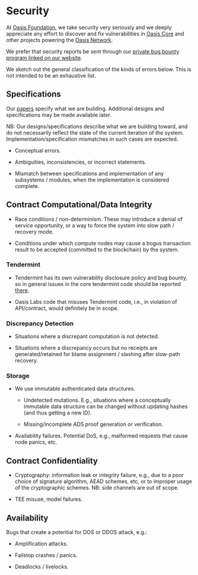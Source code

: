 # Security

At [Oasis Foundation], we take security very seriously and we deeply appreciate
any effort to discover and fix vulnerabilities in [Oasis Core] and other
projects powering the [Oasis Network].

We prefer that security reports be sent through our [private bug bounty program
linked on our website](https://oasisprotocol.org/security).

We sketch out the general classification of the kinds of errors
below. This is not intended to be an exhaustive list.

<!-- markdownlint-disable line-length -->
[Oasis Foundation]: https://oasisprotocol.org/
[Oasis Core]: https://github.com/oasisprotocol/oasis-core
[Oasis Network]: https://github.com/oasisprotocol/docs/blob/main/docs/general/oasis-network/README.md
<!-- markdownlint-enable line-length -->

## Specifications

Our [papers] specify what we are building.  Additional designs and
specifications may be made available later.

NB: Our designs/specifications describe what we are building toward,
and do not necessarily reflect the state of the current iteration of
the system.  Implementation/specification mismatches in such cases are
expected.

- Conceptual errors.

- Ambiguities, inconsistencies, or incorrect statements.

- Mismatch between specifications and implementation of any subsystems
  / modules, when the implementation is considered complete.

[papers]: https://oasisprotocol.org/papers

## Contract Computational/Data Integrity

- Race conditions / non-determinism.  These may introduce a denial of
  service opportunity, or a way to force the system into slow path /
  recovery mode.

- Conditions under which compute nodes may cause a bogus transaction
  result to be accepted (committed to the blockchain) by the system.

### Tendermint

- Tendermint has its own vulnerability disclosure policy and bug
  bounty, so in general issues in the core tendermint code should be
  reported
  [there](https://github.com/tendermint/tendermint/blob/master/SECURITY.md).

- Oasis Labs code that misuses Tendermint code, i.e., in violation of
  API/contract, would definitely be in scope.

### Discrepancy Detection

- Situations where a discrepant computation is not detected.

- Situations where a discrepancy occurs but no receipts are
  generated/retained for blame assignment / slashing after slow-path
  recovery.

### Storage

- We use immutable authenticated data structures.

  - Undetected mutations.  E.g., situations where a conceptually
    immutable data structure can be changed without updating hashes
    (and thus getting a new ID).

  - Missing/incomplete ADS proof generation or verification.

- Availability failures.  Potential DoS, e.g., malformed requests that
  cause node panics, etc.

## Contract Confidentiality

- Cryptography: information leak or integrity failure, e.g., due to a
  poor choice of signature algorithm, AEAD schemes, etc, or to
  improper usage of the cryptographic schemes.  NB: side channels are
  out of scope.

- TEE misuse, model failures.

## Availability

Bugs that create a potential for DOS or DDOS attack, e.g.:

- Amplification attacks.

- Failstop crashes / panics.

- Deadlocks / livelocks.

